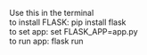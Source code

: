 Use this in the terminal
<br>
to install FLASK: pip install flask <br>
to set app: set FLASK_APP=app.py <br>
to run app: flask run
